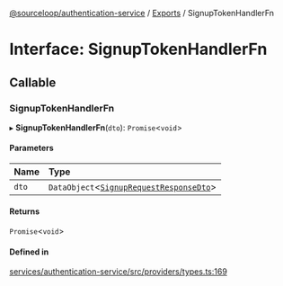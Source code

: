 [@sourceloop/authentication-service](../README.md) / [Exports](../modules.md) / SignupTokenHandlerFn

# Interface: SignupTokenHandlerFn

## Callable

### SignupTokenHandlerFn

▸ **SignupTokenHandlerFn**(`dto`): `Promise`<`void`\>

#### Parameters

| Name | Type |
| :------ | :------ |
| `dto` | `DataObject`<[`SignupRequestResponseDto`](../classes/SignupRequestResponseDto.md)\> |

#### Returns

`Promise`<`void`\>

#### Defined in

[services/authentication-service/src/providers/types.ts:169](https://github.com/sourcefuse/loopback4-microservice-catalog/blob/6c16af104/services/authentication-service/src/providers/types.ts#L169)

